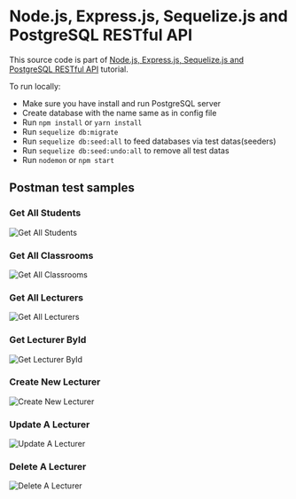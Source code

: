 # Node.js, Express.js, Sequelize.js and PostgreSQL RESTful API

This source code is part of [Node.js, Express.js, Sequelize.js and PostgreSQL RESTful API](https://www.djamware.com/post/5b56a6cc80aca707dd4f65a9/nodejs-expressjs-sequelizejs-and-postgresql-restful-api) tutorial.

To run locally:

* Make sure you have install and run PostgreSQL server
* Create database with the name same as in config file
* Run `npm install` or `yarn install`
* Run `sequelize db:migrate`
* Run `sequelize db:seed:all` to feed databases via test datas(seeders)
* Run `sequelize db:seed:undo:all` to remove all test datas
* Run `nodemon` or `npm start`


## Postman test samples

### Get All Students

![Get All Students](./misc/student-api-test.PNG)

### Get All Classrooms

![Get All Classrooms](./misc/classroom-api-test.PNG)

### Get All Lecturers

![Get All Lecturers](./misc/lecturer-api-test.PNG)

### Get Lecturer ById

![Get Lecturer ById](./misc/lecturer-by-id.PNG)

### Create New Lecturer

![Create New Lecturer](./misc/new-lecturer-api.PNG)

### Update A Lecturer

![Update A Lecturer](./misc/update-lecturer-api-test.PNG)

### Delete A Lecturer

![Delete A Lecturer](./misc/delete-lecturer-api.PNG)
